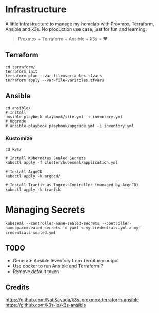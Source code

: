 # Infrastructure
A little infrastructure to manage my homelab with Proxmox, Terraform, Ansible and k3s.
No production use case, just for fun and learning.

> Proxmox + Terraform + Ansible + k3s = :heart:

## Terraform
```ssh
cd terraform/
terraform init
terraform plan --var-file=variables.tfvars
terraform apply --var-file=variables.tfvars
```

## Ansible
```
cd ansible/
# Install
ansible-playbook playbook/site.yml -i inventory.yml
# Upgrade
# ansible-playbook playbook/upgrade.yml -i inventory.yml
```

### Kustomize
```
cd k8s/

# Install Kubernetes Sealed Secrets
kubectl apply -f cluster/kubeseal/application.yml

# Install ArgoCD
kubectl apply -k argocd/

# Install Traefik as IngressController (managed by ArgoCD)
kubectl apply -k traefik
```

# Managing Secrets
```
kubeseal --controller-name=sealed-secrets --controller-namespace=sealed-secrets -o yaml < my-credentials.yml > my-credentials-sealed.yml
```

## TODO
- Generate Ansible Inventory from Terraform output
- Use docker to run Ansible and Terraform ?
- Remove default token

## Credits
https://github.com/NatiSayada/k3s-proxmox-terraform-ansible
https://github.com/k3s-io/k3s-ansible

